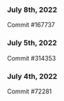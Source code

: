 ### July 8th, 2022

Commit #167737

### July 5th, 2022

Commit #314353


### July 4th, 2022

Commit #72281
